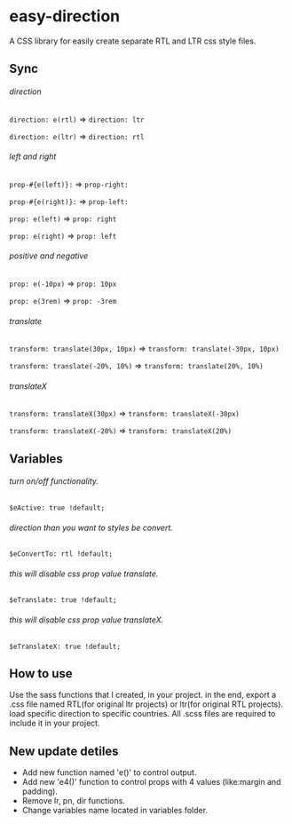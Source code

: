 # easy-direction
A CSS library for easily create separate RTL and LTR css style files.


## Sync

###### direction

``` direction: e(rtl) ``` => ``` direction: ltr ```

``` direction: e(ltr) ``` => ``` direction: rtl ```


###### left and right
``` prop-#{e(left)}: ```    => ``` prop-right: ```

``` prop-#{e(right)}: ```   => ``` prop-left: ```

``` prop: e(left) ```       => ``` prop: right ```

``` prop: e(right) ```      => ``` prop: left ```


###### positive and negative

``` prop: e(-10px) ``` => ``` prop: 10px  ```

``` prop: e(3rem) ```  => ``` prop: -3rem ```


###### translate

``` transform: translate(30px, 10px) ``` => ``` transform: translate(-30px, 10px) ```

``` transform: translate(-20%, 10%) ```  => ``` transform: translate(20%, 10%) ```


###### translateX

``` transform: translateX(30px) ``` =>  ``` transform: translateX(-30px) ```

``` transform: translateX(-20%) ``` => ``` transform: translateX(20%) ```



## Variables


###### turn on/off functionality.

``` $eActive: true !default; ```


###### direction than you want to styles be convert.

``` $eConvertTo: rtl !default; ```


###### this will disable css prop value translate.

``` $eTranslate: true !default; ```


###### this will disable css prop value translateX.

``` $eTranslateX: true !default; ```



## How to use
Use the sass functions that I created, in your project. in the end, export a .css file named RTL(for original ltr projects) or ltr(for original RTL projects). load specific direction to specific countries.
All .scss files are required to include it in your project.



## New update detiles
- Add new function named 'e()' to control output.
- Add new 'e4()' function to control props with 4 values (like:margin and padding).
- Remove lr, pn, dir functions.
- Change variables name located in variables folder.
